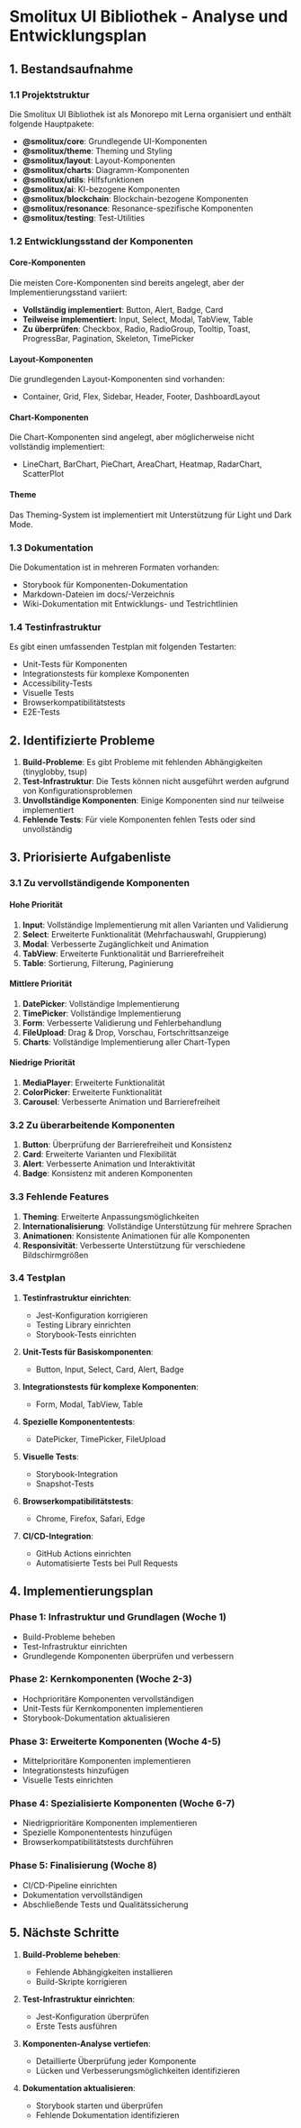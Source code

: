 # Smolitux UI Bibliothek - Analyse und Entwicklungsplan

## 1. Bestandsaufnahme

### 1.1 Projektstruktur

Die Smolitux UI Bibliothek ist als Monorepo mit Lerna organisiert und enthält folgende Hauptpakete:

- **@smolitux/core**: Grundlegende UI-Komponenten
- **@smolitux/theme**: Theming und Styling
- **@smolitux/layout**: Layout-Komponenten
- **@smolitux/charts**: Diagramm-Komponenten
- **@smolitux/utils**: Hilfsfunktionen
- **@smolitux/ai**: KI-bezogene Komponenten
- **@smolitux/blockchain**: Blockchain-bezogene Komponenten
- **@smolitux/resonance**: Resonance-spezifische Komponenten
- **@smolitux/testing**: Test-Utilities

### 1.2 Entwicklungsstand der Komponenten

#### Core-Komponenten
Die meisten Core-Komponenten sind bereits angelegt, aber der Implementierungsstand variiert:

- **Vollständig implementiert**: Button, Alert, Badge, Card
- **Teilweise implementiert**: Input, Select, Modal, TabView, Table
- **Zu überprüfen**: Checkbox, Radio, RadioGroup, Tooltip, Toast, ProgressBar, Pagination, Skeleton, TimePicker

#### Layout-Komponenten
Die grundlegenden Layout-Komponenten sind vorhanden:
- Container, Grid, Flex, Sidebar, Header, Footer, DashboardLayout

#### Chart-Komponenten
Die Chart-Komponenten sind angelegt, aber möglicherweise nicht vollständig implementiert:
- LineChart, BarChart, PieChart, AreaChart, Heatmap, RadarChart, ScatterPlot

#### Theme
Das Theming-System ist implementiert mit Unterstützung für Light und Dark Mode.

### 1.3 Dokumentation

Die Dokumentation ist in mehreren Formaten vorhanden:
- Storybook für Komponenten-Dokumentation
- Markdown-Dateien im docs/-Verzeichnis
- Wiki-Dokumentation mit Entwicklungs- und Testrichtlinien

### 1.4 Testinfrastruktur

Es gibt einen umfassenden Testplan mit folgenden Testarten:
- Unit-Tests für Komponenten
- Integrationstests für komplexe Komponenten
- Accessibility-Tests
- Visuelle Tests
- Browserkompatibilitätstests
- E2E-Tests

## 2. Identifizierte Probleme

1. **Build-Probleme**: Es gibt Probleme mit fehlenden Abhängigkeiten (tinyglobby, tsup)
2. **Test-Infrastruktur**: Die Tests können nicht ausgeführt werden aufgrund von Konfigurationsproblemen
3. **Unvollständige Komponenten**: Einige Komponenten sind nur teilweise implementiert
4. **Fehlende Tests**: Für viele Komponenten fehlen Tests oder sind unvollständig

## 3. Priorisierte Aufgabenliste

### 3.1 Zu vervollständigende Komponenten

#### Hohe Priorität
1. **Input**: Vollständige Implementierung mit allen Varianten und Validierung
2. **Select**: Erweiterte Funktionalität (Mehrfachauswahl, Gruppierung)
3. **Modal**: Verbesserte Zugänglichkeit und Animation
4. **TabView**: Erweiterte Funktionalität und Barrierefreiheit
5. **Table**: Sortierung, Filterung, Paginierung

#### Mittlere Priorität
1. **DatePicker**: Vollständige Implementierung
2. **TimePicker**: Vollständige Implementierung
3. **Form**: Verbesserte Validierung und Fehlerbehandlung
4. **FileUpload**: Drag & Drop, Vorschau, Fortschrittsanzeige
5. **Charts**: Vollständige Implementierung aller Chart-Typen

#### Niedrige Priorität
1. **MediaPlayer**: Erweiterte Funktionalität
2. **ColorPicker**: Erweiterte Funktionalität
3. **Carousel**: Verbesserte Animation und Barrierefreiheit

### 3.2 Zu überarbeitende Komponenten

1. **Button**: Überprüfung der Barrierefreiheit und Konsistenz
2. **Card**: Erweiterte Varianten und Flexibilität
3. **Alert**: Verbesserte Animation und Interaktivität
4. **Badge**: Konsistenz mit anderen Komponenten

### 3.3 Fehlende Features

1. **Theming**: Erweiterte Anpassungsmöglichkeiten
2. **Internationalisierung**: Vollständige Unterstützung für mehrere Sprachen
3. **Animationen**: Konsistente Animationen für alle Komponenten
4. **Responsivität**: Verbesserte Unterstützung für verschiedene Bildschirmgrößen

### 3.4 Testplan

1. **Testinfrastruktur einrichten**:
   - Jest-Konfiguration korrigieren
   - Testing Library einrichten
   - Storybook-Tests einrichten

2. **Unit-Tests für Basiskomponenten**:
   - Button, Input, Select, Card, Alert, Badge

3. **Integrationstests für komplexe Komponenten**:
   - Form, Modal, TabView, Table

4. **Spezielle Komponententests**:
   - DatePicker, TimePicker, FileUpload

5. **Visuelle Tests**:
   - Storybook-Integration
   - Snapshot-Tests

6. **Browserkompatibilitätstests**:
   - Chrome, Firefox, Safari, Edge

7. **CI/CD-Integration**:
   - GitHub Actions einrichten
   - Automatisierte Tests bei Pull Requests

## 4. Implementierungsplan

### Phase 1: Infrastruktur und Grundlagen (Woche 1)
- Build-Probleme beheben
- Test-Infrastruktur einrichten
- Grundlegende Komponenten überprüfen und verbessern

### Phase 2: Kernkomponenten (Woche 2-3)
- Hochprioritäre Komponenten vervollständigen
- Unit-Tests für Kernkomponenten implementieren
- Storybook-Dokumentation aktualisieren

### Phase 3: Erweiterte Komponenten (Woche 4-5)
- Mittelprioritäre Komponenten implementieren
- Integrationstests hinzufügen
- Visuelle Tests einrichten

### Phase 4: Spezialisierte Komponenten (Woche 6-7)
- Niedrigprioritäre Komponenten implementieren
- Spezielle Komponententests hinzufügen
- Browserkompatibilitätstests durchführen

### Phase 5: Finalisierung (Woche 8)
- CI/CD-Pipeline einrichten
- Dokumentation vervollständigen
- Abschließende Tests und Qualitätssicherung

## 5. Nächste Schritte

1. **Build-Probleme beheben**:
   - Fehlende Abhängigkeiten installieren
   - Build-Skripte korrigieren

2. **Test-Infrastruktur einrichten**:
   - Jest-Konfiguration überprüfen
   - Erste Tests ausführen

3. **Komponenten-Analyse vertiefen**:
   - Detaillierte Überprüfung jeder Komponente
   - Lücken und Verbesserungsmöglichkeiten identifizieren

4. **Dokumentation aktualisieren**:
   - Storybook starten und überprüfen
   - Fehlende Dokumentation identifizieren